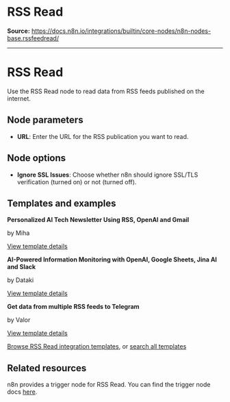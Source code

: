 # RSS Read

**Source:** https://docs.n8n.io/integrations/builtin/core-nodes/n8n-nodes-base.rssfeedread/

---

# RSS Read

Use the RSS Read node to read data from RSS feeds published on the internet.

## Node parameters

- **URL**: Enter the URL for the RSS publication you want to read.

## Node options

- **Ignore SSL Issues**: Choose whether n8n should ignore SSL/TLS verification (turned on) or not (turned off).

## Templates and examples

**Personalized AI Tech Newsletter Using RSS, OpenAI and Gmail**

by Miha

[View template details](https://n8n.io/workflows/3986-personalized-ai-tech-newsletter-using-rss-openai-and-gmail/)

**AI-Powered Information Monitoring with OpenAI, Google Sheets, Jina AI and Slack**

by Dataki

[View template details](https://n8n.io/workflows/2799-ai-powered-information-monitoring-with-openai-google-sheets-jina-ai-and-slack/)

**Get data from multiple RSS feeds to Telegram**

by Valor

[View template details](https://n8n.io/workflows/1554-get-data-from-multiple-rss-feeds-to-telegram/)

[Browse RSS Read integration templates](https://n8n.io/integrations/rss-read/), or [search all templates](https://n8n.io/workflows/)

## Related resources

n8n provides a trigger node for RSS Read. You can find the trigger node docs [here](../n8n-nodes-base.rssfeedreadtrigger/).
